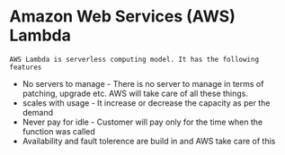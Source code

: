 #	Amazon Web Services (AWS) Lambda
	AWS Lambda is serverless computing model. It has the following features
*	No servers to manage - There is no server to manage in terms of patching, upgrade etc. AWS will take care of all these things.
*	scales with usage - It increase or decrease the capacity as per the demand
*	Never pay for idle - Customer will pay only for the time when the function was called
*	Availability and fault tolerence are build in and AWS take care of this
